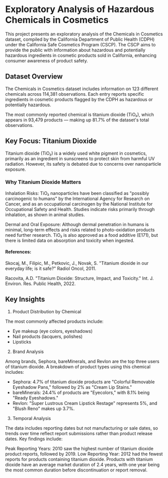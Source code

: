 # Exploratory Analysis of Hazardous Chemicals in Cosmetics
This project presents an exploratory analysis of the Chemicals in Cosmetics dataset, compiled by the California Department of Public Health (CDPH) under the California Safe Cosmetics Program (CSCP). The CSCP aims to provide the public with information about hazardous and potentially hazardous ingredients in cosmetic products sold in California, enhancing consumer awareness of product safety.
## Dataset Overview
The Chemicals in Cosmetics dataset includes information on 123 different chemicals across 114,381 observations. Each entry reports specific ingredients in cosmetic products flagged by the CDPH as hazardous or potentially hazardous.

The most commonly reported chemical is titanium dioxide (TiO₂), which appears in 93,479 products — making up 81.7% of the dataset's total observations.

## Key Focus: Titanium Dioxide
Titanium dioxide (TiO₂) is a widely used white pigment in cosmetics, primarily as an ingredient in sunscreens to protect skin from harmful UV radiation. However, its safety is debated due to concerns over nanoparticle exposure.

### Why Titanium Dioxide Matters
Inhalation Risks: TiO₂ nanoparticles have been classified as "possibly carcinogenic to humans" by the International Agency for Research on Cancer, and as an occupational carcinogen by the National Institute for Occupational Safety and Health. Studies indicate risks primarily through inhalation, as shown in animal studies.

Dermal and Oral Exposure: Although dermal penetration in humans is minimal, long-term effects and risks related to photo-oxidation products need further research. TiO₂ is also approved as a food additive (E171), but there is limited data on absorption and toxicity when ingested.

#### References:

Skocaj, M., Filipic, M., Petkovic, J., Novak, S. "Titanium dioxide in our everyday life; is it safe?" Radiol Oncol, 2011.

Racovita, A.D. "Titanium Dioxide: Structure, Impact, and Toxicity." Int. J. Environ. Res. Public Health, 2022.

## Key Insights
1. Product Distribution by Chemical

The most commonly affected products include:
* Eye makeup (eye colors, eyeshadows)
* Nail products (lacquers, polishes)
* Lipsticks

2. Brand Analysis
   
Among brands, Sephora, bareMinerals, and Revlon are the top three users of titanium dioxide. A breakdown of product types using this chemical includes:

* Sephora: 4.7% of titanium dioxide products are "Colorful Removable Eyeshadow Pans," followed by 2% as "Cream Lip Stains."
* bareMinerals: 24.4% of products are "Eyecolors," with 8.1% being "Ready Eyeshadows."
* Revlon: "Super Lustrous Cream Lipstick Restage" represents 5%, and "Blush Reno" makes up 3.7%.
  
3. Temporal Analysis
   
The data includes reporting dates but not manufacturing or sale dates, so trends over time reflect report submissions rather than product release dates. Key findings include:

Peak Reporting Years: 2010 saw the highest number of titanium dioxide product reports, followed by 2019.
Low Reporting Year: 2012 had the fewest reports for products containing titanium dioxide.
Products with titanium dioxide have an average market duration of 2.4 years, with one year being the most common duration before discontinuation or report removal.
